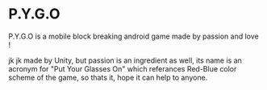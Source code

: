 # P.Y.G.O

 P.Y.G.O is a mobile block breaking android game made by passion and love !

jk jk made by Unity, but passion is an ingredient as well, its name is an acronym for "Put Your Glasses On" which referances Red-Blue color scheme of the game, so thats it, hope it can help to anyone.
